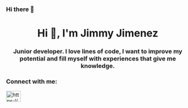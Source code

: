 ### Hi there 👋

<h1 align="center">Hi 👋, I'm Jimmy Jimenez</h1>
<h3 align="center">Junior developer. I love lines of code, I want to improve my potential and fill myself with experiences that give me knowledge.</h3>

<h3 align="left">Connect with me:</h3>
<p align="left">
<a href="https://www.linkedin.com/in/jimmyjimenez2004/" target="blank"><img align="center" src="https://raw.githubusercontent.com/rahuldkjain/github-profile-readme-generator/master/src/images/icons/Social/linked-in-alt.svg" alt="https://www.linkedin.com/in/jimmyjimenez2004/" height="30" width="40" /></a>
</p>

